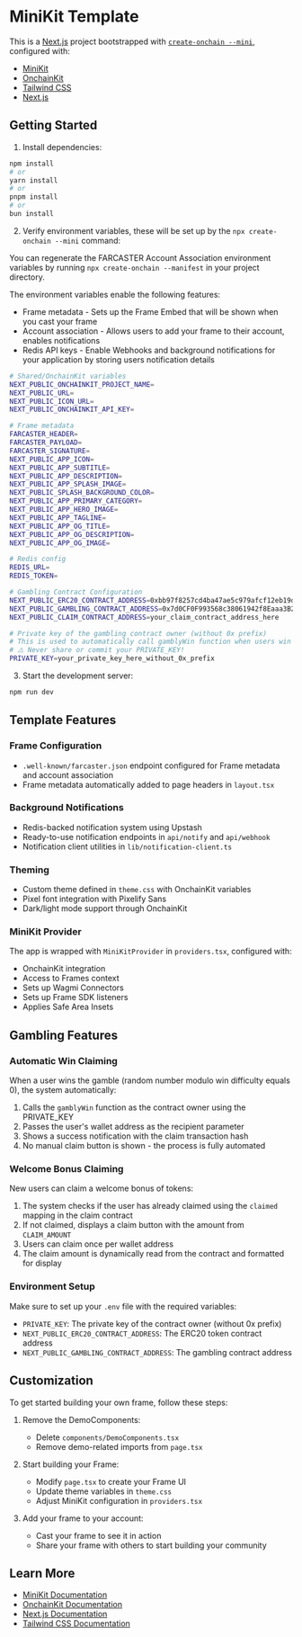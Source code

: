 # MiniKit Template

This is a [Next.js](https://nextjs.org) project bootstrapped with [`create-onchain --mini`](), configured with:

- [MiniKit](https://docs.base.org/builderkits/minikit/overview)
- [OnchainKit](https://www.base.org/builders/onchainkit)
- [Tailwind CSS](https://tailwindcss.com)
- [Next.js](https://nextjs.org/docs)

## Getting Started

1. Install dependencies:
```bash
npm install
# or
yarn install
# or
pnpm install
# or
bun install
```

2. Verify environment variables, these will be set up by the `npx create-onchain --mini` command:

You can regenerate the FARCASTER Account Association environment variables by running `npx create-onchain --manifest` in your project directory.

The environment variables enable the following features:

- Frame metadata - Sets up the Frame Embed that will be shown when you cast your frame
- Account association - Allows users to add your frame to their account, enables notifications
- Redis API keys - Enable Webhooks and background notifications for your application by storing users notification details

```bash
# Shared/OnchainKit variables
NEXT_PUBLIC_ONCHAINKIT_PROJECT_NAME=
NEXT_PUBLIC_URL=
NEXT_PUBLIC_ICON_URL=
NEXT_PUBLIC_ONCHAINKIT_API_KEY=

# Frame metadata
FARCASTER_HEADER=
FARCASTER_PAYLOAD=
FARCASTER_SIGNATURE=
NEXT_PUBLIC_APP_ICON=
NEXT_PUBLIC_APP_SUBTITLE=
NEXT_PUBLIC_APP_DESCRIPTION=
NEXT_PUBLIC_APP_SPLASH_IMAGE=
NEXT_PUBLIC_SPLASH_BACKGROUND_COLOR=
NEXT_PUBLIC_APP_PRIMARY_CATEGORY=
NEXT_PUBLIC_APP_HERO_IMAGE=
NEXT_PUBLIC_APP_TAGLINE=
NEXT_PUBLIC_APP_OG_TITLE=
NEXT_PUBLIC_APP_OG_DESCRIPTION=
NEXT_PUBLIC_APP_OG_IMAGE=

# Redis config
REDIS_URL=
REDIS_TOKEN=

# Gambling Contract Configuration
NEXT_PUBLIC_ERC20_CONTRACT_ADDRESS=0xbb97f8257cd4ba47ae5c979afcf12eb19d1723e8
NEXT_PUBLIC_GAMBLING_CONTRACT_ADDRESS=0x7d0CF0F993568c38061942f8Eaaa3B2ec084441B
NEXT_PUBLIC_CLAIM_CONTRACT_ADDRESS=your_claim_contract_address_here

# Private key of the gambling contract owner (without 0x prefix)
# This is used to automatically call gamblyWin function when users win
# ⚠️ Never share or commit your PRIVATE_KEY!
PRIVATE_KEY=your_private_key_here_without_0x_prefix
```

3. Start the development server:
```bash
npm run dev
```

## Template Features

### Frame Configuration
- `.well-known/farcaster.json` endpoint configured for Frame metadata and account association
- Frame metadata automatically added to page headers in `layout.tsx`

### Background Notifications
- Redis-backed notification system using Upstash
- Ready-to-use notification endpoints in `api/notify` and `api/webhook`
- Notification client utilities in `lib/notification-client.ts`

### Theming
- Custom theme defined in `theme.css` with OnchainKit variables
- Pixel font integration with Pixelify Sans
- Dark/light mode support through OnchainKit

### MiniKit Provider
The app is wrapped with `MiniKitProvider` in `providers.tsx`, configured with:
- OnchainKit integration
- Access to Frames context
- Sets up Wagmi Connectors
- Sets up Frame SDK listeners
- Applies Safe Area Insets

## Gambling Features

### Automatic Win Claiming
When a user wins the gamble (random number modulo win difficulty equals 0), the system automatically:
1. Calls the `gamblyWin` function as the contract owner using the PRIVATE_KEY
2. Passes the user's wallet address as the recipient parameter
3. Shows a success notification with the claim transaction hash
4. No manual claim button is shown - the process is fully automated

### Welcome Bonus Claiming
New users can claim a welcome bonus of tokens:
1. The system checks if the user has already claimed using the `claimed` mapping in the claim contract
2. If not claimed, displays a claim button with the amount from `CLAIM_AMOUNT`
3. Users can claim once per wallet address
4. The claim amount is dynamically read from the contract and formatted for display

### Environment Setup
Make sure to set up your `.env` file with the required variables:
- `PRIVATE_KEY`: The private key of the contract owner (without 0x prefix)
- `NEXT_PUBLIC_ERC20_CONTRACT_ADDRESS`: The ERC20 token contract address
- `NEXT_PUBLIC_GAMBLING_CONTRACT_ADDRESS`: The gambling contract address

## Customization

To get started building your own frame, follow these steps:

1. Remove the DemoComponents:
   - Delete `components/DemoComponents.tsx`
   - Remove demo-related imports from `page.tsx`

2. Start building your Frame:
   - Modify `page.tsx` to create your Frame UI
   - Update theme variables in `theme.css`
   - Adjust MiniKit configuration in `providers.tsx`

3. Add your frame to your account:
   - Cast your frame to see it in action
   - Share your frame with others to start building your community

## Learn More

- [MiniKit Documentation](https://docs.base.org/builderkits/minikit/overview)
- [OnchainKit Documentation](https://docs.base.org/builderkits/onchainkit/getting-started)
- [Next.js Documentation](https://nextjs.org/docs)
- [Tailwind CSS Documentation](https://tailwindcss.com/docs)
